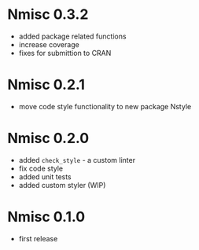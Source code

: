 # Nmisc 0.3.2

- added package related functions
- increase coverage
- fixes for submittion to CRAN


# Nmisc 0.2.1

- move code style functionality to new package Nstyle


# Nmisc 0.2.0

- added `check_style` - a custom linter
- fix code style
- added unit tests
- added custom styler (WIP)


# Nmisc 0.1.0

- first release
